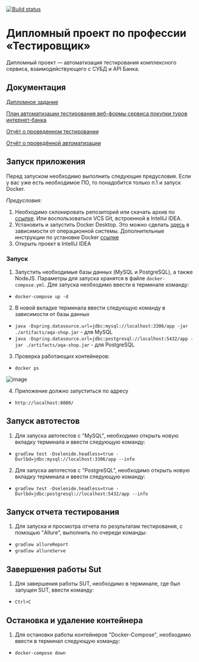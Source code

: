 [![Build status](https://ci.appveyor.com/api/projects/status/49cf1tebm5tfytxq/branch/main?svg=true)](https://ci.appveyor.com/project/ripodgor/qa46-diploma/branch/main)

# Дипломный проект по профессии «Тестировщик»

Дипломный проект — автоматизация тестирования комплексного сервиса, взаимодействующего с СУБД и API Банка.

## Документация

[Дипломное задание](https://github.com/netology-code/qa-diploma.git)

[План автоматизации тестирования веб-формы сервиса покупки туров интернет-банка](docs/Plan.md)

[Отчёт о проведенном тестировании](docs/Report.md)

[Отчёт о проведённой автоматизации](docs/Summary.md)

## Запуск приложения

Перед запуском необходимо выполнить следующие предусловия. Если у вас уже есть необходимое ПО, то понадобится только п.1 и запуск Docker.

*Предусловия:*
1. Необходимо склонировать репозиторий или скачать архив по [ссылке](https://github.com/ripodgor/QA46_Diploma). Или воспользоваться VCS Git, встроенной в
   IntelliJ IDEA.
2. Установить и запустить Docker Desktop. Это можно сделать [здесь](https://docs.docker.com/get-docker/) в зависимости от операционной системы. Дополнительные инструкции по установке Docker [ссылке](https://github.com/netology-code/aqa-homeworks/blob/master/docker/installation.md)
3. Открыть проект в IntelliJ IDEA

### Запуск

1. Запустить необходимые базы данных (MySQL и PostgreSQL), а также NodeJS. Параметры для запуска хранятся в
   файле `docker-compose.yml`. Для запуска необходимо ввести в терминале команду:

 * `docker-compose up -d`
2. В новой вкладке терминала ввести следующую команду в зависимости от базы данных

 * `java -Dspring.datasource.url=jdbc:mysql://localhost:3306/app -jar ./artifacts/aqa-shop.jar` - для MySQL
 * `java -Dspring.datasource.url=jdbc:postgresql://localhost:5432/app -jar ./artifacts/aqa-shop.jar` - для PostgreSQL
3. Проверка работающих контейнеров:

 * `docker ps`
 
 ![image](https://user-images.githubusercontent.com/110032141/212663104-591f70e1-2dc8-4a4d-bcfb-480dd6941f25.png)
 
4. Приложение должно запуститься по адресу

 * `http://localhost:8080/`
 
## Запуск автотестов

1. Для запуска автотестов с "MySQL",  необходимо открыть новую вкладку терминала и ввести следующую команду:
 * `gradlew test -Dselenide.headless=true -Durlbd=jdbc:mysql://localhost:3306/app --info`
2. Для запуска автотестов с "PostgreSQL",  необходимо открыть новую вкладку терминала и ввести следующую команду:
 * `gradlew test -Dselenide.headless=true -Durlbd=jdbc:postgresql://localhost:5432/app --info`
## Запуск отчета тестирования

1. Для запуска и просмотра отчета по результатам тестирования, с помощью "Allure", выполнить по очереди команды:
 * `gradlew allureReport`
 * `gradlew allureServe`
## Завершения работы Sut 

1. Для завершения работы SUT, необходимо в терминале, где был запущен SUT, ввести команду:
 * `Ctrl+C`
## Остановка и удаление контейнера
1. Для остановки работы контейнеров "Docker-Compose", необходимо ввести в терминал следующую команду: 

 * `docker-compose down`
